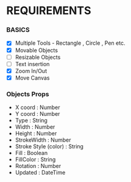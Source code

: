 # REQUIREMENTS

### BASICS

- [x] Multiple Tools - Rectangle , Circle , Pen etc.
- [x] Movable Objects
- [ ] Resizable Objects
- [ ] Text insertion
- [x] Zoom In/Out
- [x] Move Canvas

### Objects Props

- X coord : Number
- Y coord : Number
- Type : String
- Width : Number
- Height : Number
- StrokeWidth : Number
- Stroke Style (color) : String
- Fill : Boolean
- FillColor : String
- Rotation : Number
- Updated : DateTime
